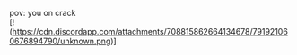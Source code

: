 pov: you on crack\
[!(https://cdn.discordapp.com/attachments/708815862664134678/791921060676894790/unknown.png)]
